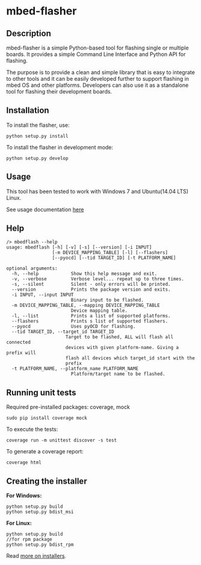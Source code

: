 # mbed-flasher 

## Description

mbed-flasher is a simple Python-based tool for flashing single or multiple boards.
It provides a simple Command Line Interface and Python API for flashing. 

The purpose is to provide a clean and simple library that is easy to integrate to other tools
and it can be easily developed further to support flashing in mbed OS and other platforms.
Developers can also use it as a standalone tool for flashing their development boards.


## Installation

To install the flasher, use:

`python setup.py install`

To install the flasher in development mode:

`python setup.py develop`

## Usage

This tool has been tested to work with Windows 7 and Ubuntu(14.04 LTS) Linux.

See usage documentation [here](doc/usage.md)

## Help
```
/> mbedflash --help
usage: mbedflash [-h] [-v] [-s] [--version] [-i INPUT]
                 [-m DEVICE_MAPPING_TABLE] [-l] [--flashers]
                 [--pyocd] [--tid TARGET_ID] [-t PLATFORM_NAME] 

optional arguments:
  -h, --help            Show this help message and exit.
  -v, --verbose         Verbose level... repeat up to three times.
  -s, --silent          Silent - only errors will be printed.
  --version             Prints the package version and exits.
  -i INPUT, --input INPUT
                        Binary input to be flashed.
  -m DEVICE_MAPPING_TABLE, --mapping DEVICE_MAPPING_TABLE
                        Device mapping table.
  -l, --list            Prints a list of supported platforms.
  --flashers            Prints s list of supported flashers.
  --pyocd               Uses pyOCD for flashing.
  --tid TARGET_ID, --target_id TARGET_ID
                      Target to be flashed, ALL will flash all connected
                      devices with given platform-name. Giving a prefix will
                      flash all devices which target_id start with the
                      prefix
  -t PLATFORM_NAME, --platform_name PLATFORM_NAME
                        Platform/target name to be flashed.

```

## Running unit tests
Required pre-installed packages: coverage, mock
```
sudo pip install coverage mock
```
To execute the tests:
```
coverage run -m unittest discover -s test
```
To generate a coverage report:
```
coverage html
```

## Creating the installer

**For Windows:**
```
python setup.py build
python setup.py bdist_msi
```

**For Linux:**
```
python setup.py build
//for rpm package
python setup.py bdist_rpm
```
Read [more on installers](https://docs.python.org/2/distutils/builtdist.html).
